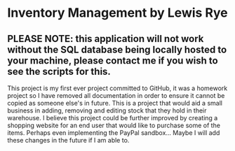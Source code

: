 # Inventory Management by Lewis Rye
## PLEASE NOTE: this application will not work without the SQL database being locally hosted to your machine, please contact me if you wish to see the scripts for this.
This project is my first ever project committed to GitHub, it was a homework project so I have removed all documentation in order to ensure it cannot be copied as someone else's in future. This is a project that would aid a small business in adding, removing and editing stock that they hold in their warehouse. I believe this project could be further improved by creating a shopping website for an end user that would like to purchase some of the items. Perhaps even implementing the PayPal sandbox... Maybe I will add these changes in the future if I am able to.
